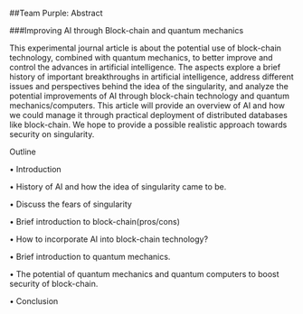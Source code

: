 ##Team Purple: Abstract

###Improving AI through Block-chain and quantum mechanics

This experimental journal article is about the potential use of block-chain technology, combined with quantum mechanics, to better improve and control the advances in artificial intelligence. The aspects explore a brief history of important breakthroughs in artificial intelligence, address different issues and perspectives behind the idea of the singularity, and analyze the potential improvements of AI through block-chain technology and quantum mechanics/computers. This article will provide an overview of AI and how we could manage it through practical deployment of distributed databases like block-chain. We hope to provide a possible realistic approach towards security on singularity. 


Outline

•	Introduction

•	History of AI and how the idea of singularity came to be. 

•	Discuss the fears of singularity

•	Brief introduction to block-chain(pros/cons)

•	How to incorporate AI into block-chain technology?

•	Brief introduction to quantum mechanics.

•	The potential of quantum mechanics and quantum computers to boost security of block-chain. 

•	Conclusion 
